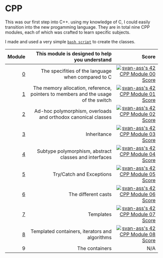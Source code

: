 # CPP

This was our first step into C++. using my knowledge of C, I could easily transition into the new progamming language.
They are in total nine CPP modules, each of which was crafted to learn specific subjects.

I made and used a very simple [`bash script`](https://github.com/steryu/CreateClass-script) to create the classes.

| Module | This module is designed to help you understand | Score |
| ------:|------------:|------:|
|[0](https://github.com/steryu/CPP/tree/main/cpp00)|The specifities of the language when compared to C|[![svan-ass's 42 CPP Module 00 Score](https://badge42.vercel.app/api/v2/clfladlx3000608l58byc7e5w/project/2661678)](https://github.com/JaeSeoKim/badge42)|
|[1](https://github.com/steryu/CPP/tree/main/cpp01)|The memory allocation, reference, pointers to members and the usage of the switch| [![svan-ass's 42 CPP Module 01 Score](https://badge42.vercel.app/api/v2/clfladlx3000608l58byc7e5w/project/2860273)](https://github.com/JaeSeoKim/badge42)|
|[2](https://github.com/steryu/CPP/tree/main/cpp02)|Ad-hoc polymorphism, overloads and orthodox canonical classes|[![svan-ass's 42 CPP Module 02 Score](https://badge42.vercel.app/api/v2/clfladlx3000608l58byc7e5w/project/2883440)](https://github.com/JaeSeoKim/badge42)|
|[3](https://github.com/steryu/CPP/tree/main/cpp03)|Inheritance|[![svan-ass's 42 CPP Module 03 Score](https://badge42.vercel.app/api/v2/clfladlx3000608l58byc7e5w/project/2904115)](https://github.com/JaeSeoKim/badge42)|
|[4](https://github.com/steryu/CPP/tree/main/cpp04)|Subtype polymorphism, abstract classes and interfaces|[![svan-ass's 42 CPP Module 04 Score](https://badge42.vercel.app/api/v2/clfladlx3000608l58byc7e5w/project/2914531)](https://github.com/JaeSeoKim/badge42)|
|[5](https://github.com/steryu/CPP/tree/main/cpp05)|Try/Catch and Exceptions|[![svan-ass's 42 CPP Module 05 Score](https://badge42.vercel.app/api/v2/clfladlx3000608l58byc7e5w/project/2944167)](https://github.com/JaeSeoKim/badge42)|
|[6](https://github.com/steryu/CPP/tree/main/cpp06)|The different casts|[![svan-ass's 42 CPP Module 06 Score](https://badge42.vercel.app/api/v2/clfladlx3000608l58byc7e5w/project/2956856)](https://github.com/JaeSeoKim/badge42)|
|[7](https://github.com/steryu/CPP/tree/main/cpp07)|Templates|[![svan-ass's 42 CPP Module 07 Score](https://badge42.vercel.app/api/v2/clfladlx3000608l58byc7e5w/project/2961843)](https://github.com/JaeSeoKim/badge42)|
|[8](https://github.com/steryu/CPP/tree/main/cpp08)|Templated containers, iterators and algorithms|[![svan-ass's 42 CPP Module 08 Score](https://badge42.vercel.app/api/v2/clfladlx3000608l58byc7e5w/project/2963842)](https://github.com/JaeSeoKim/badge42)|
|9|The containers|N/A|
